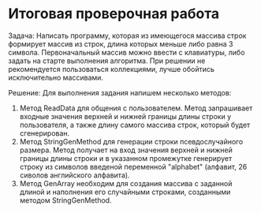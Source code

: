 # Итоговая проверочная работа
Задача: 
Написать программу, которая из имеющегося массива строк формирует массив из строк, 
длина которых меньше либо равна 3 символа. Первоначальный массив можно ввести с клавиатуры, 
либо задать на старте выполнения алгоритма. При решении не рекомендуется пользоваться 
коллекциями, лучше обойтись исключительно массивами.

Решение:
Для выполнения задания напишем несколько методов:
1. Метод ReadData для общения с пользователем. Метод запрашивает входные значения верхней и нижней границы длины строки у пользователя, а также длину самого массива строк,  который будет сгенерирован.
2. Метод StringGenMethod для генерации строки псевдослучайного размера. Метод получает на вход значения верхней и нижней границы длины строки и в указанном промежутке генерирует строку из символов введеной переменной "alphabet" (алфавит, 26 сиволов английского алфавита).
3. Метод GenArray необходим для создания массива с заданной длиной и наполнения его случайными строками, созданными методом StringGenMethod.
